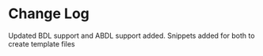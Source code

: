 # Change Log

Updated BDL support and ABDL support added.
Snippets added for both to create template files